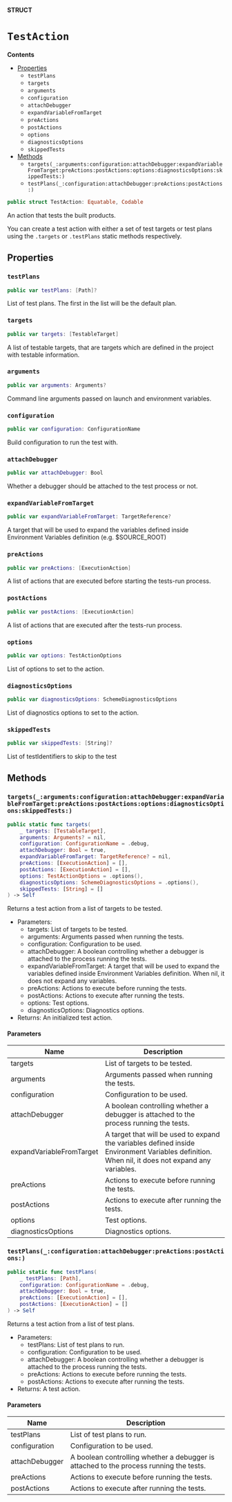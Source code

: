 **STRUCT**

# `TestAction`

**Contents**

- [Properties](#properties)
  - `testPlans`
  - `targets`
  - `arguments`
  - `configuration`
  - `attachDebugger`
  - `expandVariableFromTarget`
  - `preActions`
  - `postActions`
  - `options`
  - `diagnosticsOptions`
  - `skippedTests`
- [Methods](#methods)
  - `targets(_:arguments:configuration:attachDebugger:expandVariableFromTarget:preActions:postActions:options:diagnosticsOptions:skippedTests:)`
  - `testPlans(_:configuration:attachDebugger:preActions:postActions:)`

```swift
public struct TestAction: Equatable, Codable
```

An action that tests the built products.

You can create a test action with either a set of test targets or test plans using the `.targets` or `.testPlans` static
methods respectively.

## Properties
### `testPlans`

```swift
public var testPlans: [Path]?
```

List of test plans. The first in the list will be the default plan.

### `targets`

```swift
public var targets: [TestableTarget]
```

A list of testable targets, that are targets which are defined in the project with testable information.

### `arguments`

```swift
public var arguments: Arguments?
```

Command line arguments passed on launch and environment variables.

### `configuration`

```swift
public var configuration: ConfigurationName
```

Build configuration to run the test with.

### `attachDebugger`

```swift
public var attachDebugger: Bool
```

Whether a debugger should be attached to the test process or not.

### `expandVariableFromTarget`

```swift
public var expandVariableFromTarget: TargetReference?
```

A target that will be used to expand the variables defined inside Environment Variables definition (e.g. $SOURCE_ROOT)

### `preActions`

```swift
public var preActions: [ExecutionAction]
```

A list of actions that are executed before starting the tests-run process.

### `postActions`

```swift
public var postActions: [ExecutionAction]
```

A list of actions that are executed after the tests-run process.

### `options`

```swift
public var options: TestActionOptions
```

List of options to set to the action.

### `diagnosticsOptions`

```swift
public var diagnosticsOptions: SchemeDiagnosticsOptions
```

List of diagnostics options to set to the action.

### `skippedTests`

```swift
public var skippedTests: [String]?
```

List of testIdentifiers to skip to the test

## Methods
### `targets(_:arguments:configuration:attachDebugger:expandVariableFromTarget:preActions:postActions:options:diagnosticsOptions:skippedTests:)`

```swift
public static func targets(
    _ targets: [TestableTarget],
    arguments: Arguments? = nil,
    configuration: ConfigurationName = .debug,
    attachDebugger: Bool = true,
    expandVariableFromTarget: TargetReference? = nil,
    preActions: [ExecutionAction] = [],
    postActions: [ExecutionAction] = [],
    options: TestActionOptions = .options(),
    diagnosticsOptions: SchemeDiagnosticsOptions = .options(),
    skippedTests: [String] = []
) -> Self
```

Returns a test action from a list of targets to be tested.
- Parameters:
  - targets: List of targets to be tested.
  - arguments: Arguments passed when running the tests.
  - configuration: Configuration to be used.
  - attachDebugger: A boolean controlling whether a debugger is attached to the process running the tests.
  - expandVariableFromTarget: A target that will be used to expand the variables defined inside Environment Variables
definition. When nil, it does not expand any variables.
  - preActions: Actions to execute before running the tests.
  - postActions: Actions to execute after running the tests.
  - options: Test options.
  - diagnosticsOptions: Diagnostics options.
- Returns: An initialized test action.

#### Parameters

| Name | Description |
| ---- | ----------- |
| targets | List of targets to be tested. |
| arguments | Arguments passed when running the tests. |
| configuration | Configuration to be used. |
| attachDebugger | A boolean controlling whether a debugger is attached to the process running the tests. |
| expandVariableFromTarget | A target that will be used to expand the variables defined inside Environment Variables definition. When nil, it does not expand any variables. |
| preActions | Actions to execute before running the tests. |
| postActions | Actions to execute after running the tests. |
| options | Test options. |
| diagnosticsOptions | Diagnostics options. |

### `testPlans(_:configuration:attachDebugger:preActions:postActions:)`

```swift
public static func testPlans(
    _ testPlans: [Path],
    configuration: ConfigurationName = .debug,
    attachDebugger: Bool = true,
    preActions: [ExecutionAction] = [],
    postActions: [ExecutionAction] = []
) -> Self
```

Returns a test action from a list of test plans.
- Parameters:
  - testPlans: List of test plans to run.
  - configuration: Configuration to be used.
  - attachDebugger: A boolean controlling whether a debugger is attached to the process running the tests.
  - preActions: Actions to execute before running the tests.
  - postActions: Actions to execute after running the tests.
- Returns: A test action.

#### Parameters

| Name | Description |
| ---- | ----------- |
| testPlans | List of test plans to run. |
| configuration | Configuration to be used. |
| attachDebugger | A boolean controlling whether a debugger is attached to the process running the tests. |
| preActions | Actions to execute before running the tests. |
| postActions | Actions to execute after running the tests. |